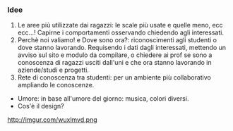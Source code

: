 ### Idee
1. Le aree più utilizzate dai ragazzi: le scale più usate e quelle meno, ecc ecc...! Capirne i comportamenti osservando 
chiedendo agli interessati. 
2. Perchè noi valiamo! e Dove sono ora?: riconoscimenti agli studenti o dove stanno lavorando. Requisendo i dati dagli
interessati, mettendo un avviso sul sito e modulo da compilare, o chiedere ai prof se sono a conoscenza di ragazzi 
usciti dall'uni e che ora stanno lavorando in aziende/studi e progetti. 
3. Rete di conoscenza tra studenti: per un ambiente più collaborativo ampliando le conoscenze. 

- Umore: in base all'umore del giorno: musica, colori diversi. 
- Cos'è il design? 

http://imgur.com/wuxlmvd.png
